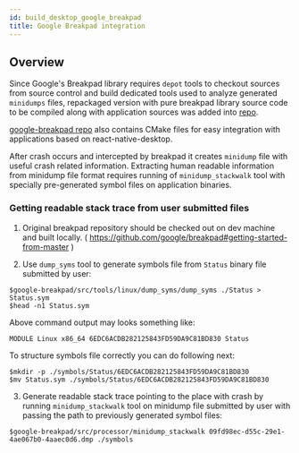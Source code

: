 ```yaml
---
id: build_desktop_google_breakpad
title: Google Breakpad integration
---
```


## Overview

Since Google's Breakpad library requires `depot` tools to checkout sources from source control and build dedicated tools used to analyze generated `minidumps` files, repackaged version with pure breakpad library source code to be compiled along with application sources was added into [repo](https://github.com/status-im/google-breakpad).

[google-breakpad repo](https://github.com/status-im/google-breakpad) also contains CMake files for easy integration with applications based on react-native-desktop.

After crash occurs and intercepted by breakpad it creates `minidump` file with useful crash related information. Extracting human readable information from minidump file format requires running of `minidump_stackwalk` tool with specially pre-generated symbol files on application binaries.

### Getting readable stack trace from user submitted files

1. Original breakpad repository should be checked out on dev machine and built locally. ( https://github.com/google/breakpad#getting-started-from-master )

2. Use `dump_syms` tool to generate symbols file from `Status` binary file submitted by user:

`$google-breakpad/src/tools/linux/dump_syms/dump_syms ./Status > Status.sym`  
`$head -n1 Status.sym`

Above command output may looks something like:

`MODULE Linux x86_64 6EDC6ACDB282125843FD59DA9C81BD830 Status`

To structure symbols file correctly you can do following next:

`$mkdir -p ./symbols/Status/6EDC6ACDB282125843FD59DA9C81BD830`  
`$mv Status.sym ./symbols/Status/6EDC6ACDB282125843FD59DA9C81BD830`

3. Generate readable stack trace pointing to the place with crash by running `minidump_stackwalk` tool on minidump file submitted by user with passing the path to previously generated symbol files:

`$google-breakpad/src/processor/minidump_stackwalk 09fd98ec-d55c-29e1-4ae067b0-4aaec0d6.dmp ./symbols`
